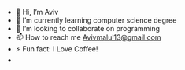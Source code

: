 - 👋 Hi, I’m Aviv 
- 🌱 I’m currently learning computer science degree
- 💞️ I’m looking to collaborate on programming
- 📫 How to reach me Avivmalul13@gmail.com
- ⚡ Fun fact: I Love Coffee!
-
  
